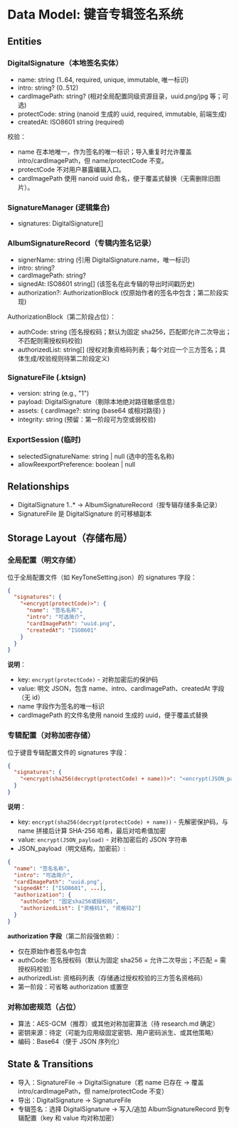 # Data Model: 键音专辑签名系统

## Entities

### DigitalSignature（本地签名实体）

- name: string (1..64, required, unique, immutable, 唯一标识)
- intro: string? (0..512)
- cardImagePath: string? (相对全局配置同级资源目录，uuid.png/jpg 等；可选)
- protectCode: string (nanoid 生成的 uuid, required, immutable, 前端生成)
- createdAt: ISO8601 string (required)

校验：

- name 在本地唯一，作为签名的唯一标识；导入重复时允许覆盖 intro/cardImagePath，但 name/protectCode 不变。
- protectCode 不对用户暴露编辑入口。
- cardImagePath 使用 nanoid uuid 命名，便于覆盖式替换（无需删除旧图片）。

### SignatureManager (逻辑集合)

- signatures: DigitalSignature[]

### AlbumSignatureRecord（专辑内签名记录）

- signerName: string (引用 DigitalSignature.name，唯一标识)
- intro: string?
- cardImagePath: string?
- signedAt: ISO8601 string[] (该签名在此专辑的导出时间戳历史)
- authorization?: AuthorizationBlock (仅原始作者的签名中包含；第二阶段实现)

AuthorizationBlock（第二阶段占位）：

- authCode: string (签名授权码；默认为固定 sha256，匹配即允许二次导出；不匹配则需授权码校验)
- authorizedList: string[] (授权对象资格码列表；每个对应一个三方签名；具体生成/校验规则待第二阶段定义)

### SignatureFile (.ktsign)

- version: string (e.g., "1")
- payload: DigitalSignature（剔除本地绝对路径敏感信息）
- assets: { cardImage?: string (base64 或相对路径) }
- integrity: string (预留：第一阶段可为空或弱校验)

### ExportSession (临时)

- selectedSignatureName: string | null (选中的签名名称)
- allowReexportPreference: boolean | null

## Relationships

- DigitalSignature 1..* → AlbumSignatureRecord（按专辑存储多条记录）
- SignatureFile 是 DigitalSignature 的可移植副本

## Storage Layout（存储布局）

### 全局配置（明文存储）

位于全局配置文件（如 KeyToneSetting.json）的 signatures 字段：

```json
{
  "signatures": {
    "<encrypt(protectCode)>": {
      "name": "签名名称",
      "intro": "可选简介",
      "cardImagePath": "uuid.png",
      "createdAt": "ISO8601"
    }
  }
}
```

**说明**：

- key: `encrypt(protectCode)` - 对称加密后的保护码
- value: 明文 JSON，包含 name、intro、cardImagePath、createdAt 字段（无 id）
- name 字段作为签名的唯一标识
- cardImagePath 的文件名使用 nanoid 生成的 uuid，便于覆盖式替换

### 专辑配置（对称加密存储）

位于键音专辑配置文件的 signatures 字段：

```json
{
  "signatures": {
    "<encrypt(sha256(decrypt(protectCode) + name))>": "<encrypt(JSON_payload)>"
  }
}
```

**说明**：

- key: `encrypt(sha256(decrypt(protectCode) + name))` - 先解密保护码，与 name 拼接后计算 SHA-256 哈希，最后对哈希值加密
- value: `encrypt(JSON_payload)` - 对称加密后的 JSON 字符串
- JSON_payload（明文结构，加密前）:

```json
{
  "name": "签名名称",
  "intro": "可选简介",
  "cardImagePath": "uuid.png",
  "signedAt": ["ISO8601", ...],
  "authorization": {
    "authCode": "固定sha256或授权码",
    "authorizedList": ["资格码1", "资格码2"]
  }
}
```

**authorization 字段**（第二阶段强依赖）：

- 仅在原始作者签名中包含
- authCode: 签名授权码（默认为固定 sha256 = 允许二次导出；不匹配 = 需授权码校验）
- authorizedList: 资格码列表（存储通过授权校验的三方签名资格码）
- 第一阶段：可省略 authorization 或置空

### 对称加密规范（占位）

- 算法：AES-GCM（推荐）或其他对称加密算法（待 research.md 确定）
- 密钥来源：待定（可能为应用级固定密钥、用户密码派生、或其他策略）
- 编码：Base64（便于 JSON 序列化）

## State & Transitions

- 导入：SignatureFile → DigitalSignature（若 name 已存在 → 覆盖 intro/cardImagePath，但 name/protectCode 不变）
- 导出：DigitalSignature → SignatureFile
- 专辑签名：选择 DigitalSignature → 写入/追加 AlbumSignatureRecord 到专辑配置（key 和 value 均对称加密）
